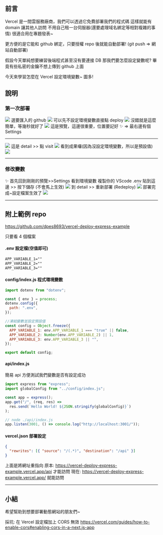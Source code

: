 ## 前言

Vercel 是一間雲服務廠商，我們可以透過它免費部署我們的程式碼
這樣就能有 domain 讓其他人訪問
不用自己租一台伺服器(還要處理域名綁定等相對複雜的事情)
很適合用在專題發表~

更方便的是它能和 github 綁定，只要授權 repo 後就能自動部署! (git push => 網站自動部署)

假設今天單純想要練習後端程式甚至沒有要連接 DB
那我們要怎麼設定變數呢?
畢竟有些私密的金鑰不想上傳到 github 上面

今天來學習怎麼在 Vercel 設定環境變數~ 圖多!

## 說明

### 第一次部署

![](https://drive.google.com/thumbnail?id=1c9ydCTZqSNdyDpK66sVkUQ3fy38UxT0H&sz=w1366)
選要匯入的 github
![](https://drive.google.com/thumbnail?id=1eMr6RkV8Tvf2WWKe8g9cbRUeSvS86iEM&sz=w1366)
可以先不設定環境變數直接點 deploy
![](https://drive.google.com/thumbnail?id=1H5-UNwZzExPLWidgwcYrCVBe8zawt_fQ&sz=w1366)
沒錯就是這麼簡單，等幾秒就好了
![](https://drive.google.com/thumbnail?id=12ZW8ZwJrP72jIPHHeF-wr5qlB_cy5grw&sz=w1366)
這是預覽，這邊很重要，位置要記好 ✨ ⇒ 最右邊有個 Settings

---

![](https://drive.google.com/thumbnail?id=1ri11wwlsp-1YnQY5DML-Egn5HoNjQ_V5&sz=w1366)
這是 detail >> 點 visit
![](https://drive.google.com/thumbnail?id=1qQmJGXKSKlNRZK98L8nDBFPXos4Ly5TW&sz=w1366)
看到成果囉(因為沒設定環境變數，所以是預設值)
![](https://drive.google.com/thumbnail?id=18t9Wb0ly9wBS4PlCxze_TDz390X81Q70&sz=w1366)

---

### 修改變數

✨ 首先回到剛剛的預覽>>Settings
看到環境變數
複製你的 VScode .env 貼到這邊 >> 按下儲存 (不會馬上生效)
![](https://drive.google.com/thumbnail?id=1OzzaM9ZwqcoE8dKJKHoQuJ5Zcs5Vw33E&sz=w1366)
到 detail >> 重新部署 (Redeploy)
![](https://drive.google.com/thumbnail?id=1BSxsGxDIQQoIo3yPuHKygfQSaWj-fJvC&sz=w1366)
部署完成~設定檔案生效了
![](https://drive.google.com/thumbnail?id=1WrvNldwOizbr6ItaB0ahRihaPxrCnsHn&sz=w1366)

---

## 附上範例 repo

https://github.com/dpes8693/vercel-deploy-express-example

只要看 4 個檔案

#### .env 設定檔(空值即可)

```md
APP_VARIABLE_1=""
APP_VARIABLE_2=""
APP_VARIABLE_3=""
```

#### config/index.js 程式環境變數

```js
import dotenv from "dotenv";

const { env } = process;
dotenv.config({
  path: ".env",
});

//凍結變數並設定預設值
const config = Object.freeze({
  APP_VARIABLE_1: env.APP_VARIABLE_1 === "true" || false,
  APP_VARIABLE_2: Number(env.APP_VARIABLE_2) || 1,
  APP_VARIABLE_3: env.APP_VARIABLE_3 || "",
});

export default config;
```

#### api/index.js

簡易 api 方便測試我們變數是否有設定成功

```js
import express from "express";
import globalConfig from "../config/index.js";

const app = express();
app.get("/", (req, res) =>
  res.send(`Hello World! ${JSON.stringify(globalConfig)}`)
);

// node ./api/index.js
app.listen(3001, () => console.log("http://localhost:3001/"));
```

#### vercel.json 部署設定

```json
{
  "rewrites": [{ "source": "/(.*)", "destination": "/api" }]
}
```

上面是將網址重指向
原本: https://vercel-deploy-express-example.vercel.app/api 才能訪問
現在: https://vercel-deploy-express-example.vercel.app/ 就能訪問

---

## 小結

希望幫助到想要部署動態網站的朋友們~

採坑: 在 Vercel 設定檔加上 CORS 無效
https://vercel.com/guides/how-to-enable-cors#enabling-cors-in-a-next.js-app
